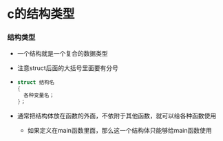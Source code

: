 # c的结构类型

### 结构类型

- 一个结构就是一个复合的数据类型

- 注意struct后面的大括号里面要有分号

- ```c
  struct 结构名
  {
  	各种变量名；
  }；
  ```

- 通常把结构体放在函数的外面，不依附于其他函数，就可以给各种函数使用

  - 如果定义在main函数里面，那么这一个结构体只能够给main函数使用